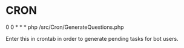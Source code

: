 # CRON

0 0 * * * php /src/Cron/GenerateQuestions.php

Enter this in crontab in order to generate pending tasks for bot users.
